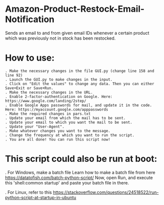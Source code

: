 # Amazon-Product-Restock-Email-Notification
Sends an email to and from given email IDs whenever a certain product which was previously not in stock has been restocked.


# How to use:
    . Make the necessary changes in the file GUI.py (change line 158 and line 92)
    . Launch the GUI.py to make changes in the input.
    . Click on "Edit the values" to change any data. Then you can either Save+Exit or Save+Run.
    . Make the necessary changes in the URL.
    . Enable 2-factor-authentication on Google. Here: https://www.google.com/landing/2step/
    . Enable Google Apps passwords for mail, and update it in the code. Here: https://myaccount.google.com/apppasswords
    . Make the required changes in pars.txt
    . Update your email from which the mail has to be sent.
    . Update your email to which you want the mail to be sent.
    . Update your "User-Agent".
    . Make whatever changes you want to the message.
    . Change the frequency at which you want to run the script.
    . You are all done! You can run this script now!
    
    
    
# This script could also be run at boot:

  . For Windows, make a batch file 
	Learn how to make a batch file from here https://datatofish.com/batch-python-script/
	Now, open Run, and execute this 'shell:common startup' and paste your batch file in there.
  
  . For Linux, refer to this https://stackoverflow.com/questions/24518522/run-python-script-at-startup-in-ubuntu
